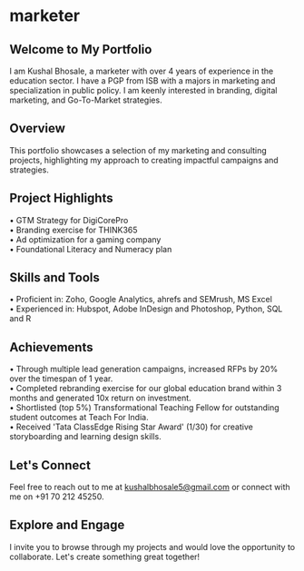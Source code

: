 # marketer

## Welcome to My Portfolio
I am Kushal Bhosale, a marketer with over 4 years of experience in the education sector. I have a PGP from ISB with a majors in marketing and specialization in public policy. I am keenly interested in branding, digital marketing, and Go-To-Market strategies.  

## Overview
This portfolio showcases a selection of my marketing and consulting projects, highlighting my approach to creating impactful campaigns and strategies.  

## Project Highlights
• GTM Strategy for DigiCorePro  
• Branding exercise for THINK365  
• Ad optimization for a gaming company  
• Foundational Literacy and Numeracy plan  


## Skills and Tools
•  Proficient in: Zoho, Google Analytics, ahrefs and SEMrush, MS Excel  
•  Experienced in: Hubspot, Adobe InDesign and Photoshop, Python, SQL and R  


## Achievements
•  Through multiple lead generation campaigns, increased RFPs by 20% over the timespan of 1 year.  
•  Completed rebranding exercise for our global education brand within 3 months and generated 10x return on investment.  
•  Shortlisted (top 5%) Transformational Teaching Fellow for outstanding student outcomes at Teach For India.  
•  Received 'Tata ClassEdge Rising Star Award' (1/30) for creative storyboarding and learning design skills.  


## Let's Connect
Feel free to reach out to me at kushalbhosale5@gmail.com or connect with me on +91 70 212 45250.  


## Explore and Engage
I invite you to browse through my projects and would love the opportunity to collaborate. Let's create something great together!  
